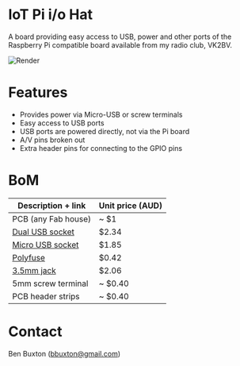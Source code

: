 # IoT Pi i/o Hat

A board providing easy access to USB, power and other ports of
the Raspberry Pi compatible board available from my radio club, VK2BV.

![Render](images/render1.jpg "Board render")

# Features

 * Provides power via Micro-USB or screw terminals
 * Easy access to USB ports
 * USB ports are powered directly, not via the Pi board
 * A/V pins broken out
 * Extra header pins for connecting to the GPIO pins

# BoM

| Description + link | Unit price (AUD) |
| ------------------ | ------------ |
| PCB (any Fab house)|  ~ $1 |
| [Dual USB socket](https://au.rs-online.com/web/p/usb-connectors/8006848/)    | $2.34        |
| [Micro USB socket](https://au.rs-online.com/web/p/usb-connectors/7025475/) | $1.85 |
| [Polyfuse](https://au.rs-online.com/web/p/resettable-surface-mount-fuses/6478409/) | $0.42 |
| [3.5mm jack](https://au.rs-online.com/web/p/jack-plugs-sockets/8051668/) | $2.06 |
| 5mm screw terminal | ~ $0.40 |
| PCB header strips | ~ $0.40 |


# Contact

Ben Buxton (bbuxton@gmail.com)
